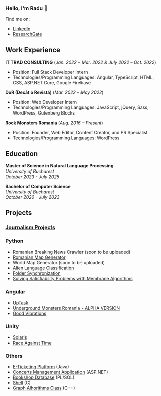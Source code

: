 ### Hello, I'm Radu 👋

Find me on:
- [LinkedIn](https://www.linkedin.com/in/radu-ioan-mihai/)
- [ResearchGate](https://www.researchgate.net/profile/Radu-Ioan-Mihai)

## Work Experience

**IT TRAD CONSULTING**
(*Jan. 2022 – Mar. 2022 & July 2022 – Oct. 2022*)
- Position: Full Stack Developer Intern
- Technologies/Programming Languages: Angular, TypeScript, HTML, CSS, ASP.NET Core, Google Firebase

**DoR (Decât o Revistă)**
(*Mar. 2022 – May 2022*)
- Position: Web Developer Intern
- Technologies/Programming Languages: JavaScript, jQuery, Sass, WordPress, Gutenberg Blocks 

**Rock Monsters Romania**
(*Aug. 2016 – Present*)
- Position: Founder, Web Editor, Content Creator, and PR Specialist
- Technologies/Programming Languages: WordPress

## Education

**Master of Science in Natural Language Processing** \
*University of Bucharest* \
*October 2023 - July 2025*  

**Bachelor of Computer Science** \
*University of Bucharest* \
*October 2020 - July 2023* 

## Projects

### [Journalism Projects](https://github.com/rimihai2001/Journalism-Projects/tree/main)

### Python
- Romanian Breaking News Crawler (soon to be uploaded)
- [Romanian Map Generator](https://github.com/rimihai2001/Journalism-Projects/blob/main/Libertatea/Harta%20Sanselor/Scraping/Map_Generator.ipynb)
- World Map Generator (soon to be uploaded)
- [Alien Language Classification](https://github.com/rimihai2001/UniBuc-FMI/tree/main/2nd%20Year/IA%20-%20Artificial%20Intelligence/ML/Kaggle)
- [Folder Synchronization](https://github.com/rimihai2001/folder-sync)
- [Solving Satisfiability Problems with Membrane Algorithms](https://github.com/rimihai2001/MFIS-QEPS/blob/main/QEPS.ipynb)

### Angular
- [UpTask](https://github.com/rimihai2001/UpTask)
- [Underground Monsters Romania - ALPHA VERSION](https://github.com/rimihai2001/UMR-Angular)
- [Good Vibrations](https://github.com/rimihai2001/Good-Vibrations)

### Unity
- [Solaris](https://github.com/rimihai2001/Solaris)
- [Race Against Time](https://github.com/rimihai2001/Game-Dev-3DRunner)

### Others
- [E-Ticketing Platform](https://github.com/rimihai2001/E-Ticketing_Platform_PAO) (Java)
- [Concerts Management Application](https://github.com/rimihai2001/Concerts-DAW) (ASP.NET)
- [Bookshop Database](https://github.com/rimihai2001/UniBuc-FMI/tree/main/2nd%20Year/SGBD%20-%20Database%20Management%20System/Project) (PL/SQL)
- [Shell](https://github.com/rimihai2001/UniBuc-FMI/blob/main/2nd%20Year/SO%20-%20Operating%20Systems/Project/Shell_Version2.c) (C)
- [Graph Alhorithms Class](https://github.com/rimihai2001/UniBuc-FMI/blob/main/2nd%20Year/AF%20-%20Fundamental%20Algorithms/Homework/Algorithms.cpp) (C++)



<!--
**rimihai2001/rimihai2001** is a ✨ _special_ ✨ repository because its `README.md` (this file) appears on your GitHub profile.

Here are some ideas to get you started:

- 🔭 I’m currently working on ...
- 🌱 I’m currently learning ...
- 👯 I’m looking to collaborate on ...
- 🤔 I’m looking for help with ...
- 💬 Ask me about ...
- 📫 How to reach me: ...
- 😄 Pronouns: ...
- ⚡ Fun fact: ...
-->
